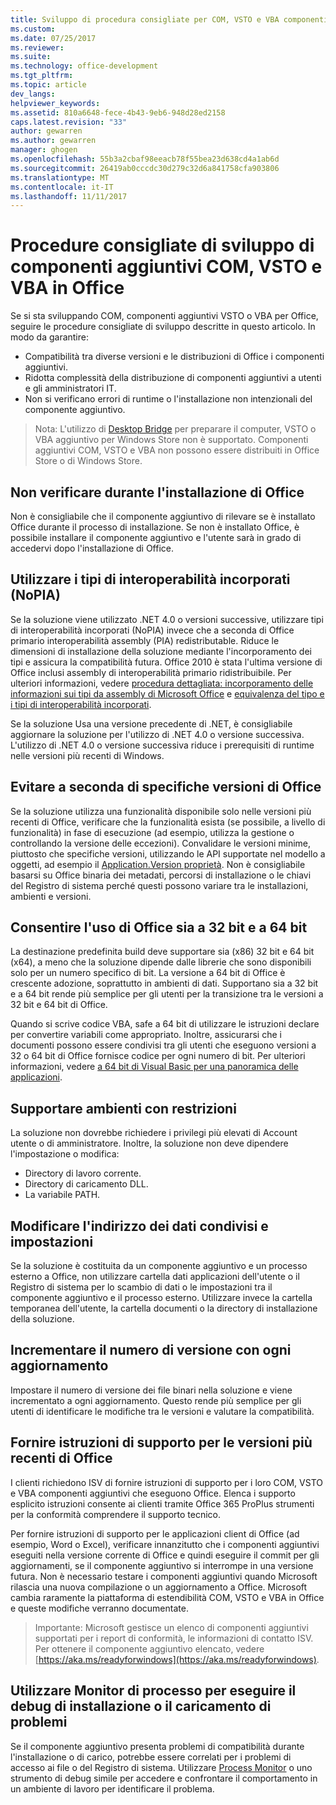 ```yaml
---
title: Sviluppo di procedura consigliate per COM, VSTO e VBA componenti aggiuntivi di Office | Documenti Microsoft
ms.custom: 
ms.date: 07/25/2017
ms.reviewer: 
ms.suite: 
ms.technology: office-development
ms.tgt_pltfrm: 
ms.topic: article
dev_langs: 
helpviewer_keywords: 
ms.assetid: 810a6648-fece-4b43-9eb6-948d28ed2158
caps.latest.revision: "33"
author: gewarren
ms.author: gewarren
manager: ghogen
ms.openlocfilehash: 55b3a2cbaf98eeacb78f55bea23d638cd4a1ab6d
ms.sourcegitcommit: 26419ab0cccdc30d279c32d6a841758cfa903806
ms.translationtype: MT
ms.contentlocale: it-IT
ms.lasthandoff: 11/11/2017
---
```

# <a name="development-best-practices-for-com-vsto-and-vba--add-ins-in-office"></a>Procedure consigliate di sviluppo di componenti aggiuntivi COM, VSTO e VBA in Office
  Se si sta sviluppando COM, componenti aggiuntivi VSTO o VBA per Office, seguire le procedure consigliate di sviluppo descritte in questo articolo.   In modo da garantire:

-  Compatibilità tra diverse versioni e le distribuzioni di Office i componenti aggiuntivi.
-  Ridotta complessità della distribuzione di componenti aggiuntivi a utenti e gli amministratori IT.
-  Non si verificano errori di runtime o l'installazione non intenzionali del componente aggiuntivo.

>Nota: L'utilizzo di [Desktop Bridge](https://docs.microsoft.com/en-us/windows/uwp/porting/desktop-to-uwp-root) per preparare il computer, VSTO o VBA aggiuntivo per Windows Store non è supportato. Componenti aggiuntivi COM, VSTO e VBA non possono essere distribuiti in Office Store o di Windows Store. 
  
## <a name="do-not-check-for-office-during-installation"></a>Non verificare durante l'installazione di Office  
 Non è consigliabile che il componente aggiuntivo di rilevare se è installato Office durante il processo di installazione. Se non è installato Office, è possibile installare il componente aggiuntivo e l'utente sarà in grado di accedervi dopo l'installazione di Office. 
  
## <a name="use-embedded-interop-types-nopia"></a>Utilizzare i tipi di interoperabilità incorporati (NoPIA)  
Se la soluzione viene utilizzato .NET 4.0 o versioni successive, utilizzare tipi di interoperabilità incorporati (NoPIA) invece che a seconda di Office primario interoperabilità assembly (PIA) redistributable. Riduce le dimensioni di installazione della soluzione mediante l'incorporamento dei tipi e assicura la compatibilità futura. Office 2010 è stata l'ultima versione di Office inclusi assembly di interoperabilità primario ridistribuibile. Per ulteriori informazioni, vedere [procedura dettagliata: incorporamento delle informazioni sui tipi da assembly di Microsoft Office](https://msdn.microsoft.com/en-us/library/ee317478.aspx) e [equivalenza del tipo e i tipi di interoperabilità incorporati](https://docs.microsoft.com/en-us/dotnet/framework/interop/type-equivalence-and-embedded-interop-types). 

Se la soluzione Usa una versione precedente di .NET, è consigliabile aggiornare la soluzione per l'utilizzo di .NET 4.0 o versione successiva. L'utilizzo di .NET 4.0 o versione successiva riduce i prerequisiti di runtime nelle versioni più recenti di Windows.
  
## <a name="avoid-depending-on-specific-office-versions"></a>Evitare a seconda di specifiche versioni di Office  
Se la soluzione utilizza una funzionalità disponibile solo nelle versioni più recenti di Office, verificare che la funzionalità esista (se possibile, a livello di funzionalità) in fase di esecuzione (ad esempio, utilizza la gestione o controllando la versione delle eccezioni). Convalidare le versioni minime, piuttosto che specifiche versioni, utilizzando le API supportate nel modello a oggetti, ad esempio il [Application.Version proprietà](https://msdn.microsoft.com/en-us/library/office/microsoft.office.interop.excel._application.version.aspx). Non è consigliabile basarsi su Office binaria dei metadati, percorsi di installazione o le chiavi del Registro di sistema perché questi possono variare tra le installazioni, ambienti e versioni.

## <a name="enable-both-32-bit-and-64-bit-office-usage"></a>Consentire l'uso di Office sia a 32 bit e a 64 bit   
La destinazione predefinita build deve supportare sia (x86) 32 bit e 64 bit (x64), a meno che la soluzione dipende dalle librerie che sono disponibili solo per un numero specifico di bit. La versione a 64 bit di Office è crescente adozione, soprattutto in ambienti di dati. Supportano sia a 32 bit e a 64 bit rende più semplice per gli utenti per la transizione tra le versioni a 32 bit e 64 bit di Office.

Quando si scrive codice VBA, safe a 64 bit di utilizzare le istruzioni declare per convertire variabili come appropriato. Inoltre, assicurarsi che i documenti possono essere condivisi tra gli utenti che eseguono versioni a 32 o 64 bit di Office fornisce codice per ogni numero di bit. Per ulteriori informazioni, vedere [a 64 bit di Visual Basic per una panoramica delle applicazioni](https://msdn.microsoft.com/en-us/library/office/gg264421.aspx).

## <a name="support-restricted-environments"></a>Supportare ambienti con restrizioni   
La soluzione non dovrebbe richiedere i privilegi più elevati di Account utente o di amministratore. Inoltre, la soluzione non deve dipendere l'impostazione o modifica:

- Directory di lavoro corrente.
- Directory di caricamento DLL.
- La variabile PATH.

## <a name="change-the-save-location-of-shared-data-and-settings"></a>Modificare l'indirizzo dei dati condivisi e impostazioni
Se la soluzione è costituita da un componente aggiuntivo e un processo esterno a Office, non utilizzare cartella dati applicazioni dell'utente o il Registro di sistema per lo scambio di dati o le impostazioni tra il componente aggiuntivo e il processo esterno. Utilizzare invece la cartella temporanea dell'utente, la cartella documenti o la directory di installazione della soluzione.

## <a name="increment-the-version-number-with-each-update"></a>Incrementare il numero di versione con ogni aggiornamento
Impostare il numero di versione dei file binari nella soluzione e viene incrementato a ogni aggiornamento. Questo rende più semplice per gli utenti di identificare le modifiche tra le versioni e valutare la compatibilità.

## <a name="provide-support-statements-for-the-latest-versions-of-office"></a>Fornire istruzioni di supporto per le versioni più recenti di Office
I clienti richiedono ISV di fornire istruzioni di supporto per i loro COM, VSTO e VBA componenti aggiuntivi che eseguono Office. Elenca i supporto esplicito istruzioni consente ai clienti tramite Office 365 ProPlus strumenti per la conformità comprendere il supporto tecnico. 

Per fornire istruzioni di supporto per le applicazioni client di Office (ad esempio, Word o Excel), verificare innanzitutto che i componenti aggiuntivi eseguiti nella versione corrente di Office e quindi eseguire il commit per gli aggiornamenti, se il componente aggiuntivo si interrompe in una versione futura. Non è necessario testare i componenti aggiuntivi quando Microsoft rilascia una nuova compilazione o un aggiornamento a Office. Microsoft cambia raramente la piattaforma di estendibilità COM, VSTO e VBA in Office e queste modifiche verranno documentate.

>Importante: Microsoft gestisce un elenco di componenti aggiuntivi supportati per i report di conformità, le informazioni di contatto ISV. Per ottenere il componente aggiuntivo elencato, vedere [https://aka.ms/readyforwindows](https://aka.ms/readyforwindows).

## <a name="use-process-monitor-to-help-debug-installation-or-loading-issues"></a>Utilizzare Monitor di processo per eseguire il debug di installazione o il caricamento di problemi
Se il componente aggiuntivo presenta problemi di compatibilità durante l'installazione o di carico, potrebbe essere correlati per i problemi di accesso ai file o del Registro di sistema. Utilizzare [Process Monitor](https://docs.microsoft.com/en-us/sysinternals/downloads/procmon) o uno strumento di debug simile per accedere e confrontare il comportamento in un ambiente di lavoro per identificare il problema. 
